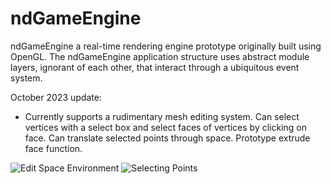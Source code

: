 # ndGameEngine

 ndGameEngine a real-time rendering engine prototype originally built using OpenGL. The ndGameEngine application structure uses abstract module layers, ignorant of each other, that interact through a ubiquitous event system.

 October 2023 update:
 - Currently supports a rudimentary mesh editing system. Can select vertices with a select box and select faces of vertices by clicking on face. Can translate selected points through space. Prototype extrude face function.
 
 ![Edit Space Environment](https://github.com/Ben-Rutkowski/ndGameEngine/assets/70175023/f7512520-5b66-4442-b19c-e205ba0d43a1)
 ![Selecting Points](https://github.com/Ben-Rutkowski/ndGameEngine/assets/70175023/b8ca2e05-4adb-4bef-9eda-81efb49098f7)
